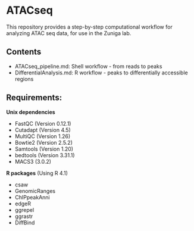 # ATACseq

This repository provides a step-by-step computational workflow for analyzing ATAC seq data, for use in the Zuniga lab. 

## Contents
- ATACseq_pipeline.md: Shell workflow - from reads to peaks
- DifferentialAnalysis.md: R workflow - peaks to differentially accessible regions

## Requirements: 
**Unix dependencies**
- FastQC (Version 0.12.1)
- Cutadapt (Version 4.5)
- MultiQC (Version 1.26)
- Bowtie2 (Version 2.5.2)
- Samtools (Version 1.20)
- bedtools (Version 3.31.1)
- MACS3 (3.0.2)

**R packages**
(Using R 4.1)
- csaw
- GenomicRanges
- ChIPpeakAnni
- edgeR
- ggrepel
- ggrastr
- DiffBind
